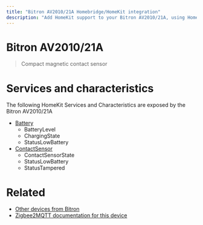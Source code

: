 ```yaml
---
title: "Bitron AV2010/21A Homebridge/HomeKit integration"
description: "Add HomeKit support to your Bitron AV2010/21A, using Homebridge, Zigbee2MQTT and homebridge-z2m."
---
```

<!---
This file has been GENERATED using src/docgen/docgen.ts
DO NOT EDIT THIS FILE MANUALLY!
-->
# Bitron AV2010/21A
> Compact magnetic contact sensor


# Services and characteristics
The following HomeKit Services and Characteristics are exposed by
the Bitron AV2010/21A

* [Battery](../../battery.md)
  * BatteryLevel
  * ChargingState
  * StatusLowBattery
* [ContactSensor](../../sensors.md)
  * ContactSensorState
  * StatusLowBattery
  * StatusTampered


# Related
* [Other devices from Bitron](../index.md#bitron)
* [Zigbee2MQTT documentation for this device](https://www.zigbee2mqtt.io/devices/AV2010_21A.html)